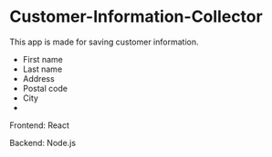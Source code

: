# Customer-Information-Collector

This app is made for saving customer information. 

<ul>
  <li>First name</li>
  <li>Last name</li>
  <li>Address</li>
  <li>Postal code</li>
  <li>City</li>
  <li></li>
</ul>

Frontend: React

Backend: Node.js
